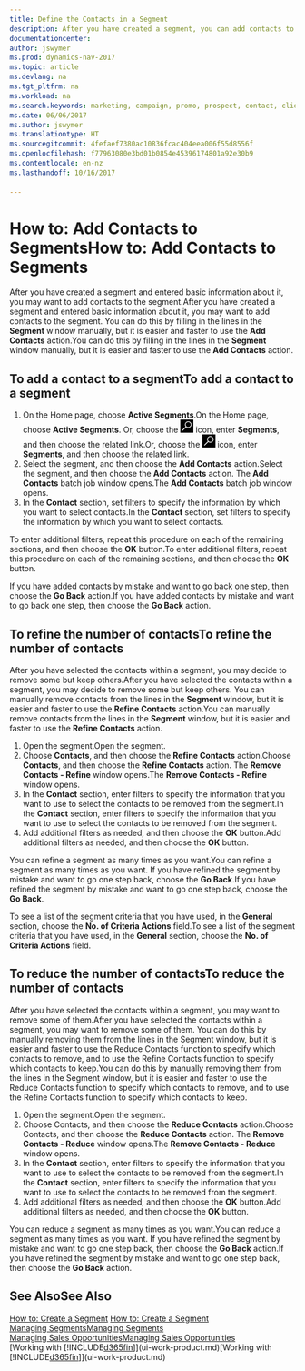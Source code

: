 ```yaml
---
title: Define the Contacts in a Segment
description: After you have created a segment, you can add contacts to the segment, for example, as part of a marketing campaign targeting particular customers or clients.
documentationcenter: 
author: jswymer
ms.prod: dynamics-nav-2017
ms.topic: article
ms.devlang: na
ms.tgt_pltfrm: na
ms.workload: na
ms.search.keywords: marketing, campaign, promo, prospect, contact, client, customer
ms.date: 06/06/2017
ms.author: jswymer
ms.translationtype: HT
ms.sourcegitcommit: 4fefaef7380ac10836fcac404eea006f55d8556f
ms.openlocfilehash: f77963080e3bd01b0854e45396174801a92e30b9
ms.contentlocale: en-nz
ms.lasthandoff: 10/16/2017

---
```

# <a name="how-to-add-contacts-to-segments"></a><span data-ttu-id="c2d47-103">How to: Add Contacts to Segments</span><span class="sxs-lookup"><span data-stu-id="c2d47-103">How to: Add Contacts to Segments</span></span>
<span data-ttu-id="c2d47-104">After you have created a segment and entered basic information about it, you may want to add contacts to the segment.</span><span class="sxs-lookup"><span data-stu-id="c2d47-104">After you have created a segment and entered basic information about it, you may want to add contacts to the segment.</span></span> <span data-ttu-id="c2d47-105">You can do this by filling in the lines in the **Segment** window manually, but it is easier and faster to use the **Add Contacts** action.</span><span class="sxs-lookup"><span data-stu-id="c2d47-105">You can do this by filling in the lines in the **Segment** window manually, but it is easier and faster to use the **Add Contacts** action.</span></span>

## <a name="to-add-a-contact-to-a-segment"></a><span data-ttu-id="c2d47-106">To add a contact to a segment</span><span class="sxs-lookup"><span data-stu-id="c2d47-106">To add a contact to a segment</span></span>
1. <span data-ttu-id="c2d47-107">On the Home page, choose **Active Segments**.</span><span class="sxs-lookup"><span data-stu-id="c2d47-107">On the Home page, choose **Active Segments**.</span></span> <span data-ttu-id="c2d47-108">Or, choose the ![Search for Page or Report](media/ui-search/search_small.png "Search for Page or Report icon") icon, enter **Segments**, and then choose the related link.</span><span class="sxs-lookup"><span data-stu-id="c2d47-108">Or, choose the ![Search for Page or Report](media/ui-search/search_small.png "Search for Page or Report icon") icon, enter **Segments**, and then choose the related link.</span></span>  
2. <span data-ttu-id="c2d47-109">Select the segment, and then choose the **Add Contacts** action.</span><span class="sxs-lookup"><span data-stu-id="c2d47-109">Select the segment, and then choose the **Add Contacts** action.</span></span> <span data-ttu-id="c2d47-110">The **Add Contacts** batch job window opens.</span><span class="sxs-lookup"><span data-stu-id="c2d47-110">The **Add Contacts** batch job window opens.</span></span>
3. <span data-ttu-id="c2d47-111">In the **Contact** section, set filters to specify the information by which you want to select contacts.</span><span class="sxs-lookup"><span data-stu-id="c2d47-111">In the **Contact** section, set filters to specify the information by which you want to select contacts.</span></span>

<span data-ttu-id="c2d47-112">To enter additional filters, repeat this procedure on each of the remaining sections, and then choose the **OK** button.</span><span class="sxs-lookup"><span data-stu-id="c2d47-112">To enter additional filters, repeat this procedure on each of the remaining sections, and then choose the **OK** button.</span></span>

<span data-ttu-id="c2d47-113">If you have added contacts by mistake and want to go back one step, then choose the **Go Back** action.</span><span class="sxs-lookup"><span data-stu-id="c2d47-113">If you have added contacts by mistake and want to go back one step, then choose the **Go Back** action.</span></span>

## <a name="to-refine-the-number-of-contacts"></a><span data-ttu-id="c2d47-114">To refine the number of contacts</span><span class="sxs-lookup"><span data-stu-id="c2d47-114">To refine the number of contacts</span></span>
<span data-ttu-id="c2d47-115">After you have selected the contacts within a segment, you may decide to remove some but keep others.</span><span class="sxs-lookup"><span data-stu-id="c2d47-115">After you have selected the contacts within a segment, you may decide to remove some but keep others.</span></span> <span data-ttu-id="c2d47-116">You can manually remove contacts from the lines in the **Segment** window, but it is easier and faster to use the **Refine Contacts** action.</span><span class="sxs-lookup"><span data-stu-id="c2d47-116">You can manually remove contacts from the lines in the **Segment** window, but it is easier and faster to use the **Refine Contacts** action.</span></span>

1. <span data-ttu-id="c2d47-117">Open the segment.</span><span class="sxs-lookup"><span data-stu-id="c2d47-117">Open the segment.</span></span>
2. <span data-ttu-id="c2d47-118">Choose **Contacts**, and then choose the **Refine Contacts** action.</span><span class="sxs-lookup"><span data-stu-id="c2d47-118">Choose **Contacts**, and then choose the **Refine Contacts** action.</span></span> <span data-ttu-id="c2d47-119">The **Remove Contacts - Refine** window opens.</span><span class="sxs-lookup"><span data-stu-id="c2d47-119">The **Remove Contacts - Refine** window opens.</span></span>
3. <span data-ttu-id="c2d47-120">In the **Contact** section, enter filters to specify the information that you want to use to select the contacts to be removed from the segment.</span><span class="sxs-lookup"><span data-stu-id="c2d47-120">In the **Contact** section, enter filters to specify the information that you want to use to select the contacts to be removed from the segment.</span></span>
4. <span data-ttu-id="c2d47-121">Add additional filters as needed, and then choose the **OK** button.</span><span class="sxs-lookup"><span data-stu-id="c2d47-121">Add additional filters as needed, and then choose the **OK** button.</span></span>

<span data-ttu-id="c2d47-122">You can refine a segment as many times as you want.</span><span class="sxs-lookup"><span data-stu-id="c2d47-122">You can refine a segment as many times as you want.</span></span> <span data-ttu-id="c2d47-123">If you have refined the segment by mistake and want to go one step back, choose the **Go Back**.</span><span class="sxs-lookup"><span data-stu-id="c2d47-123">If you have refined the segment by mistake and want to go one step back, choose the **Go Back**.</span></span>

<span data-ttu-id="c2d47-124">To see a list of the segment criteria that you have used, in the **General** section, choose the **No. of Criteria Actions** field.</span><span class="sxs-lookup"><span data-stu-id="c2d47-124">To see a list of the segment criteria that you have used, in the **General** section, choose the **No. of Criteria Actions** field.</span></span>

## <a name="to-reduce-the-number-of-contacts"></a><span data-ttu-id="c2d47-125">To reduce the number of contacts</span><span class="sxs-lookup"><span data-stu-id="c2d47-125">To reduce the number of contacts</span></span>
<span data-ttu-id="c2d47-126">After you have selected the contacts within a segment, you may want to remove some of them.</span><span class="sxs-lookup"><span data-stu-id="c2d47-126">After you have selected the contacts within a segment, you may want to remove some of them.</span></span> <span data-ttu-id="c2d47-127">You can do this by manually removing them from the lines in the Segment window, but it is easier and faster to use the Reduce Contacts function to specify which contacts to remove, and to use the Refine Contacts function to specify which contacts to keep.</span><span class="sxs-lookup"><span data-stu-id="c2d47-127">You can do this by manually removing them from the lines in the Segment window, but it is easier and faster to use the Reduce Contacts function to specify which contacts to remove, and to use the Refine Contacts function to specify which contacts to keep.</span></span>

1. <span data-ttu-id="c2d47-128">Open the segment.</span><span class="sxs-lookup"><span data-stu-id="c2d47-128">Open the segment.</span></span>
2. <span data-ttu-id="c2d47-129">Choose Contacts, and then choose the **Reduce Contacts** action.</span><span class="sxs-lookup"><span data-stu-id="c2d47-129">Choose Contacts, and then choose the **Reduce Contacts** action.</span></span> <span data-ttu-id="c2d47-130">The **Remove Contacts - Reduce** window opens.</span><span class="sxs-lookup"><span data-stu-id="c2d47-130">The **Remove Contacts - Reduce** window opens.</span></span>
3. <span data-ttu-id="c2d47-131">In the **Contact** section, enter filters to specify the information that you want to use to select the contacts to be removed from the segment.</span><span class="sxs-lookup"><span data-stu-id="c2d47-131">In the **Contact** section, enter filters to specify the information that you want to use to select the contacts to be removed from the segment.</span></span>
4. <span data-ttu-id="c2d47-132">Add additional filters as needed, and then choose the **OK** button.</span><span class="sxs-lookup"><span data-stu-id="c2d47-132">Add additional filters as needed, and then choose the **OK** button.</span></span>

<span data-ttu-id="c2d47-133">You can reduce a segment as many times as you want.</span><span class="sxs-lookup"><span data-stu-id="c2d47-133">You can reduce a segment as many times as you want.</span></span> <span data-ttu-id="c2d47-134">If you have refined the segment by mistake and want to go one step back, then choose the **Go Back** action.</span><span class="sxs-lookup"><span data-stu-id="c2d47-134">If you have refined the segment by mistake and want to go one step back, then choose the **Go Back** action.</span></span>

## <a name="see-also"></a><span data-ttu-id="c2d47-135">See Also</span><span class="sxs-lookup"><span data-stu-id="c2d47-135">See Also</span></span>
<span data-ttu-id="c2d47-136">[How to: Create a Segment](marketing-how-create-segment.md) </span><span class="sxs-lookup"><span data-stu-id="c2d47-136">[How to: Create a Segment](marketing-how-create-segment.md) </span></span>  
[<span data-ttu-id="c2d47-137">Managing Segments</span><span class="sxs-lookup"><span data-stu-id="c2d47-137">Managing Segments</span></span>](marketing-segments.md)  
[<span data-ttu-id="c2d47-138">Managing Sales Opportunities</span><span class="sxs-lookup"><span data-stu-id="c2d47-138">Managing Sales Opportunities</span></span>](marketing-manage-sales-opportunities.md)  
<span data-ttu-id="c2d47-139">[Working with [!INCLUDE[d365fin](includes/d365fin_md.md)]](ui-work-product.md)</span><span class="sxs-lookup"><span data-stu-id="c2d47-139">[Working with [!INCLUDE[d365fin](includes/d365fin_md.md)]](ui-work-product.md)</span></span>  

